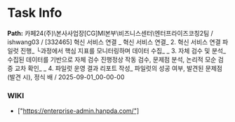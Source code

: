 # Task Info

**Path:** 카페24(주)\본사사업장\[CG]MI본부\비즈니스센터\엔터프라이즈코칭2팀 / ishwang03 / [332465] 혁신 서비스 연결 _ 혁신 서비스 연결_ 2. 혁신 서비스 연결 파일럿 진행_ └과정에서 핵심 지표를 모니터링하며 데이터 수집_ _ 3. 자체 검수 및 분석_ 수집된 데이터를 기반으로 자체 검수 진행정상 작동 검수, 문제점 분석, 논리적 모순 검증 교차 확인_ _ 4. 파일럿 운영 결과 리포트 작성_ 파일럿의 성공 여부, 발견된 문제점(발견 시), 정식 배 / 2025-09-01_00-00-00

### WIKI
- ["https://enterprise-admin.hanpda.com/"]

